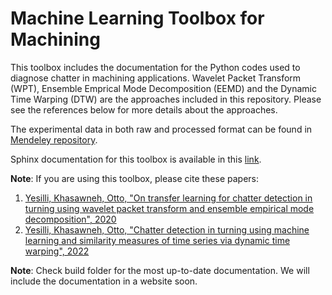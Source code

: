 # Machine Learning Toolbox for Machining
This toolbox includes the documentation for the Python codes used to diagnose chatter in machining applications. 
Wavelet Packet Transform (WPT), Ensemble Emprical Mode Decomposition (EEMD) and the Dynamic Time Warping (DTW) are the approaches included in this repository. Please see the references below for more details about the approaches. 

The experimental data in both raw and processed format can be found in [Mendeley repository](https://data.mendeley.com/datasets/hvm4wh3jzx/1).

Sphinx documentation for this toolbox is available in this [link](http://firaskhasawneh.com/assets/repo_docs/ML_WPT_EEMD_doc/index.html). 

**Note**: If you are using this toolbox, please cite these papers:

1. [Yesilli, Khasawneh, Otto, "On transfer learning for chatter detection in turning using wavelet packet transform and ensemble empirical mode decomposition", 2020](https://www.sciencedirect.com/science/article/pii/S1755581719300690)
2. [Yesilli, Khasawneh, Otto, "Chatter detection in turning using machine learning and similarity measures of time series via dynamic time warping", 2022](https://www.sciencedirect.com/science/article/pii/S1526612522001682)

**Note**: Check build folder for the most up-to-date documentation. We will include the documentation in a website soon.

